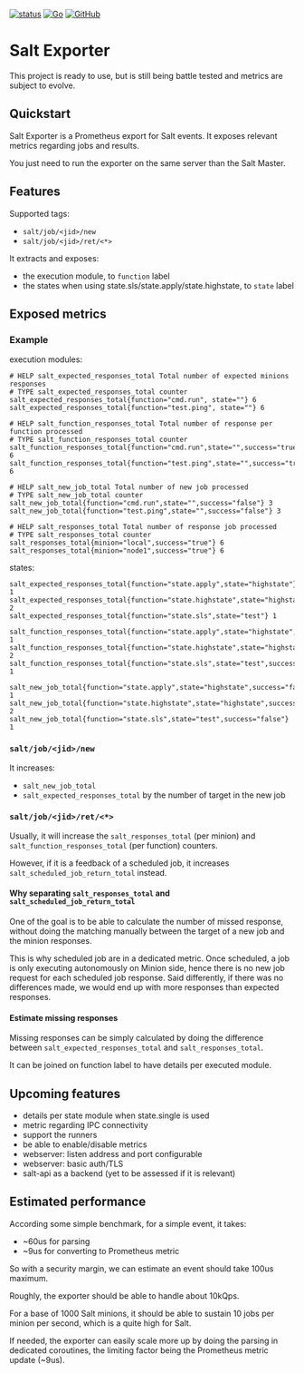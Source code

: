 [![status](https://img.shields.io/badge/status-in%20development-orange)](https://github.com/kpetremann/salt-exporter)
[![Go](https://img.shields.io/github/go-mod/go-version/kpetremann/salt-exporter)](https://github.com/kpetremann/salt-exporter)
[![GitHub](https://img.shields.io/github/license/kpetremann/salt-exporter)](https://github.com/kpetremann/salt-exporter/blob/main/LICENSE)

# Salt Exporter

This project is ready to use, but is still being battle tested and metrics are subject to evolve.

## Quickstart

Salt Exporter is a Prometheus export for Salt events. It exposes relevant metrics regarding jobs and results.

You just need to run the exporter on the same server than the Salt Master.

## Features

Supported tags:
* `salt/job/<jid>/new`
* `salt/job/<jid>/ret/<*>`

It extracts and exposes:
* the execution module, to `function` label
* the states when using state.sls/state.apply/state.highstate, to `state` label

## Exposed metrics

### Example

execution modules:
```
# HELP salt_expected_responses_total Total number of expected minions responses
# TYPE salt_expected_responses_total counter
salt_expected_responses_total{function="cmd.run", state=""} 6
salt_expected_responses_total{function="test.ping", state=""} 6

# HELP salt_function_responses_total Total number of response per function processed
# TYPE salt_function_responses_total counter
salt_function_responses_total{function="cmd.run",state="",success="true"} 6
salt_function_responses_total{function="test.ping",state="",success="true"} 6

# HELP salt_new_job_total Total number of new job processed
# TYPE salt_new_job_total counter
salt_new_job_total{function="cmd.run",state="",success="false"} 3
salt_new_job_total{function="test.ping",state="",success="false"} 3

# HELP salt_responses_total Total number of response job processed
# TYPE salt_responses_total counter
salt_responses_total{minion="local",success="true"} 6
salt_responses_total{minion="node1",success="true"} 6
```

states:
```
salt_expected_responses_total{function="state.apply",state="highstate"} 1
salt_expected_responses_total{function="state.highstate",state="highstate"} 2
salt_expected_responses_total{function="state.sls",state="test"} 1

salt_function_responses_total{function="state.apply",state="highstate",success="true"} 1
salt_function_responses_total{function="state.highstate",state="highstate",success="true"} 2
salt_function_responses_total{function="state.sls",state="test",success="true"} 1

salt_new_job_total{function="state.apply",state="highstate",success="false"} 1
salt_new_job_total{function="state.highstate",state="highstate",success="false"} 2
salt_new_job_total{function="state.sls",state="test",success="false"} 1
```

### `salt/job/<jid>/new`

It increases:
* `salt_new_job_total`
* `salt_expected_responses_total` by the number of target in the new job

### `salt/job/<jid>/ret/<*>`

Usually, it will increase the `salt_responses_total` (per minion) and `salt_function_responses_total` (per function) counters.

However, if it is a feedback of a scheduled job, it increases `salt_scheduled_job_return_total` instead.

#### Why separating `salt_responses_total` and `salt_scheduled_job_return_total`

One of the goal is to be able to calculate the number of missed response, without doing the matching manually between the target of a new job and the minion responses.

This is why scheduled job are in a dedicated metric. Once scheduled, a job is only executing autonomously on Minion side, hence there is no new job request for each scheduled job response. Said differently, if there was no differences made, we would end up with more responses than expected responses.

#### Estimate missing responses

Missing responses can be simply calculated by doing the difference between `salt_expected_responses_total` and `salt_responses_total`.

It can be joined on function label to have details per executed module.

## Upcoming features

* details per state module when state.single is used
* metric regarding IPC connectivity
* support the runners
* be able to enable/disable metrics
* webserver: listen address and port configurable
* webserver: basic auth/TLS
* salt-api as a backend (yet to be assessed if it is relevant)

## Estimated performance

According some simple benchmark, for a simple event, it takes:
* ~60us for parsing
* ~9us for converting to Prometheus metric

So with a security margin, we can estimate an event should take 100us maximum.

Roughly, the exporter should be able to handle about 10kQps.

For a base of 1000 Salt minions, it should be able to sustain 10 jobs per minion per second, which is a quite high for Salt.

If needed, the exporter can easily scale more up by doing the parsing in dedicated coroutines, the limiting factor being the Prometheus metric update (~9us).
